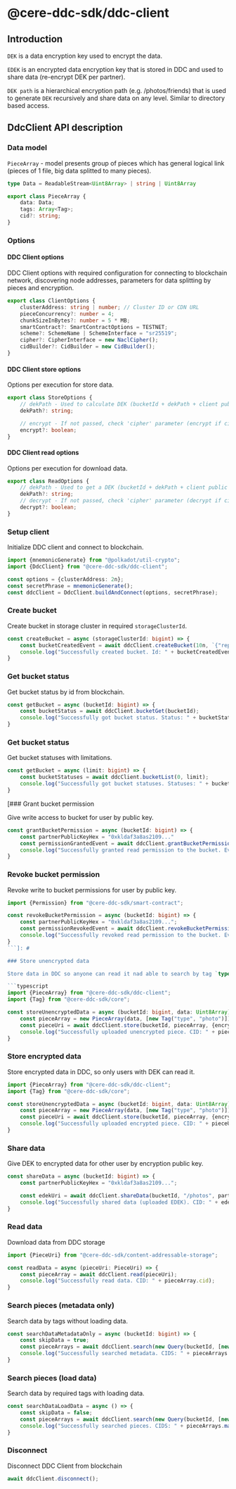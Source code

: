 # @cere-ddc-sdk/ddc-client

## Introduction

`DEK` is a data encryption key used to encrypt the data. 

`EDEK` is an encrypted data encryption key that is stored in DDC and used to share data (re-encrypt DEK per partner).

`DEK path` is a hierarchical encryption path (e.g. /photos/friends) that is used to generate `DEK` recursively and share
data on any level. Similar to directory based access.

## DdcClient API description

### Data model

`PieceArray` - model presents group of pieces which has general logical link (pieces of 1 file, big data splitted to
many pieces).

```typescript
type Data = ReadableStream<Uint8Array> | string | Uint8Array

export class PieceArray {
    data: Data;
    tags: Array<Tag>;
    cid?: string;
}
```

### Options

#### DDC Client options

DDC Client options with required configuration for connecting to blockchain network, discovering node addresses,
parameters for data splitting by pieces and encryption.

```typescript
export class ClientOptions {
    clusterAddress: string | number; // Cluster ID or CDN URL
    pieceConcurrency?: number = 4;
    chunkSizeInBytes?: number = 5 * MB;
    smartContract?: SmartContractOptions = TESTNET;
    scheme?: SchemeName | SchemeInterface = "sr25519";
    cipher?: CipherInterface = new NaclCipher();
    cidBuilder?: CidBuilder = new CidBuilder();
}
```

#### DDC Client store options

Options per execution for store data.

```typescript
export class StoreOptions {
    // dekPath - Used to calculate DEK (bucketId + dekPath + client public key). Empty if not passed.
    dekPath?: string;

    // encrypt - If not passed, check 'cipher' parameter (encrypt if cipher configured)
    encrypt?: boolean;
}
```

#### DDC Client read options

Options per execution for download data.

```typescript
export class ReadOptions {
    // dekPath - Used to get a DEK (bucketId + dekPath + client public key). Empty if not passed.
    dekPath?: string;
    // decrypt - If not passed, check 'cipher' parameter (decrypt if cipher configured)
    decrypt?: boolean;
}
```

### Setup client

Initialize DDC client and connect to blockchain.

```typescript
import {mnemonicGenerate} from "@polkadot/util-crypto";
import {DdcClient} from "@cere-ddc-sdk/ddc-client";

const options = {clusterAddress: 2n};
const secretPhrase = mnemonicGenerate();
const ddcClient = DdcClient.buildAndConnect(options, secretPhrase);
```

### Create bucket

Create bucket in storage cluster in required `storageClusterId`.

```typescript
const createBucket = async (storageClusterId: bigint) => {
    const bucketCreatedEvent = await ddcClient.createBucket(10n, `{"replication": 3}`, storageClusterId);
    console.log("Successfully created bucket. Id: " + bucketCreatedEvent.bucketId);
}
```

### Get bucket status

Get bucket status by id from blockchain.

```typescript
const getBucket = async (bucketId: bigint) => {
    const bucketStatus = await ddcClient.bucketGet(bucketId);
    console.log("Successfully got bucket status. Status: " + bucketStatus);
}
```

### Get bucket status

Get bucket statuses with limitations.

```typescript
const getBucket = async (limit: bigint) => {
    const bucketStatuses = await ddcClient.bucketList(0, limit);
    console.log("Successfully got bucket statuses. Statuses: " + bucketStatuses);
}
```

[### Grant bucket permission

Give write access to bucket for user by public key.

```typescript
const grantBucketPermission = async (bucketId: bigint) => {
    const partnerPublicKeyHex = "0xkldaf3a8as2109..."
    const permissionGrantedEvent = await ddcClient.grantBucketPermission(bucketId, partnerPublicKeyHex, Permission.WRITE)
    console.log("Successfully granted read permission to the bucket. Event: " + permissionGrantedEvent);
}
```

### Revoke bucket permission

Revoke write to bucket permissions for user by public key.

```typescript
import {Permission} from "@cere-ddc-sdk/smart-contract";

const revokeBucketPermission = async (bucketId: bigint) => {
    const partnerPublicKeyHex = "0xkldaf3a8as2109...";
    const permissionRevokedEvent = await ddcClient.revokeBucketPermission(bucketId, partnerPublicKeyHex, Permission.WRITE)
    console.log("Successfully revoked read permission to the bucket. Event: " + permissionRevokedEvent);
}
```]: #

### Store unencrypted data

Store data in DDC so anyone can read it nad able to search by tag `type=photo`.

```typescript
import {PieceArray} from "@cere-ddc-sdk/ddc-client";
import {Tag} from "@cere-ddc-sdk/core";

const storeUnencryptedData = async (bucketId: bigint, data: Uint8Array) => {
    const pieceArray = new PieceArray(data, [new Tag("type", "photo")]);
    const pieceUri = await ddcClient.store(bucketId, pieceArray, {encrypt: false});
    console.log("Successfully uploaded unencrypted piece. CID: " + pieceUri.cid);
}
```

### Store encrypted data

Store encrypted data in DDC, so only users with DEK can read it.

```typescript
import {PieceArray} from "@cere-ddc-sdk/ddc-client";
import {Tag} from "@cere-ddc-sdk/core";

const storeUnencryptedData = async (bucketId: bigint, data: Uint8Array) => {
    const pieceArray = new PieceArray(data, [new Tag("type", "photo")]);
    const pieceUri = await ddcClient.store(bucketId, pieceArray, {encrypt: true});
    console.log("Successfully uploaded encrypted piece. CID: " + pieceUri.cid);
}
```

### Share data

Give DEK to encrypted data for other user by encryption public key.

```typescript
const shareData = async (bucketId: bigint) => {
    const partnerPublicKeyHex = "0xkldaf3a8as2109...";

    const edekUri = await ddcClient.shareData(bucketId, "/photos", partnerPublicKeyHex);
    console.log("Successfully shared data (uploaded EDEK). CID: " + edekUri.cid);
}
```

### Read data

Download data from DDC storage

```typescript
import {PieceUri} from "@cere-ddc-sdk/content-addressable-storage";

const readData = async (pieceUri: PieceUri) => {
    const pieceArray = await ddcClient.read(pieceUri);
    console.log("Successfully read data. CID: " + pieceArray.cid);
}
```

### Search pieces (metadata only)

Search data by tags without loading data.

```typescript
const searchDataMetadataOnly = async (bucketId: bigint) => {
    const skipData = true;
    const pieceArrays = await ddcClient.search(new Query(bucketId, [new Tag("type", "photo")], skipData));
    console.log("Successfully searched metadata. CIDS: " + pieceArrays.map(e => e.cid));
}
```

### Search pieces (load data)

Search data by required tags with loading data.

```typescript
const searchDataLoadData = async () => {
    const skipData = false;
    const pieceArrays = await ddcClient.search(new Query(bucketId, [new Tag("type", "video")]), skipData);
    console.log("Successfully searched pieces. CIDS: " + pieceArrays.map(e => e.cid));
}
```

### Disconnect

Disconnect DDC Client from blockchain

```typescript
await ddcClient.disconnect();
```